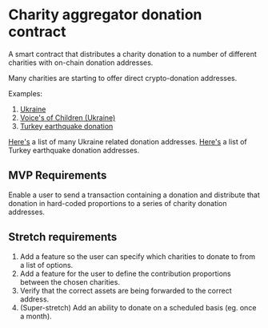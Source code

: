 # Charity aggregator donation contract
A smart contract that distributes a charity donation to a number of different charities with on-chain donation addresses.

Many charities are starting to offer direct crypto-donation addresses.

Examples:
1. [Ukraine](https://etherscan.io/address/0x165cd37b4c644c2921454429e7f9358d18a45e14)
2. [Voice's of Children (Ukraine)](https://etherscan.io/address/0xe481387CA21AeA113180a184d14B64D804027deb)
3. [Turkey earthquake donation](https://etherscan.io/address/0xCE4d5B5933B369e9c937ffCfBB9e3aeb3d2c265B)


[Here's](https://crystalblockchain.com/donation/) a list of many Ukraine related donation addresses. [Here's](https://ankarelief.org/#donation) a list of Turkey earthquake donation addresses.

## MVP Requirements
Enable a user to send a transaction containing a donation and distribute that donation in hard-coded proportions to a series of charity donation addresses.

## Stretch requirements
1. Add a feature so the user can specify which charities to donate to from a list of options.
2. Add a feature for the user to define the contribution proportions between the chosen charities.
3. Verify that the correct assets are being forwarded to the correct address.
4. (Super-stretch) Add an ability to donate on a scheduled basis (eg. once a month).